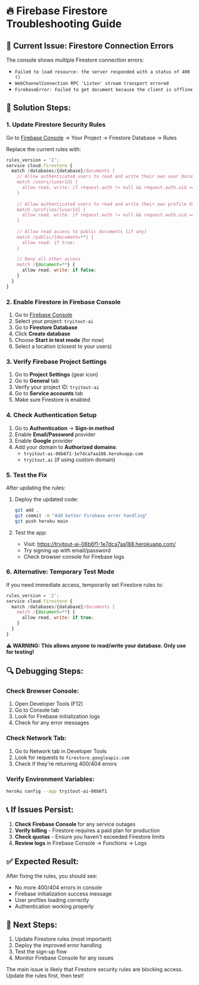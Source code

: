 # 🔥 Firebase Firestore Troubleshooting Guide

## 🚨 **Current Issue: Firestore Connection Errors**

The console shows multiple Firestore connection errors:
- `Failed to load resource: the server responded with a status of 400 ()`
- `WebChannelConnection RPC 'Listen' stream transport errored`
- `FirebaseError: Failed to get document because the client is offline`

## 🔧 **Solution Steps:**

### 1. **Update Firestore Security Rules**

Go to [Firebase Console](https://console.firebase.google.com/) → Your Project → Firestore Database → Rules

Replace the current rules with:

```javascript
rules_version = '2';
service cloud.firestore {
  match /databases/{database}/documents {
    // Allow authenticated users to read and write their own user document
    match /users/{userId} {
      allow read, write: if request.auth != null && request.auth.uid == userId;
    }
    
    // Allow authenticated users to read and write their own profile data
    match /profiles/{userId} {
      allow read, write: if request.auth != null && request.auth.uid == userId;
    }
    
    // Allow read access to public documents (if any)
    match /public/{document=**} {
      allow read: if true;
    }
    
    // Deny all other access
    match /{document=**} {
      allow read, write: if false;
    }
  }
}
```

### 2. **Enable Firestore in Firebase Console**

1. Go to [Firebase Console](https://console.firebase.google.com/)
2. Select your project: `tryitout-ai`
3. Go to **Firestore Database**
4. Click **Create database**
5. Choose **Start in test mode** (for now)
6. Select a location (closest to your users)

### 3. **Verify Firebase Project Settings**

1. Go to **Project Settings** (gear icon)
2. Go to **General** tab
3. Verify your project ID: `tryitout-ai`
4. Go to **Service accounts** tab
5. Make sure Firestore is enabled

### 4. **Check Authentication Setup**

1. Go to **Authentication** → **Sign-in method**
2. Enable **Email/Password** provider
3. Enable **Google** provider
4. Add your domain to **Authorized domains**:
   - `tryitout-ai-06b6f1-1e7dca7aa188.herokuapp.com`
   - `tryitout.ai` (if using custom domain)

### 5. **Test the Fix**

After updating the rules:

1. Deploy the updated code:
   ```bash
   git add .
   git commit -m "Add better Firebase error handling"
   git push heroku main
   ```

2. Test the app:
   - Visit: https://tryitout-ai-06b6f1-1e7dca7aa188.herokuapp.com/
   - Try signing up with email/password
   - Check browser console for Firebase logs

### 6. **Alternative: Temporary Test Mode**

If you need immediate access, temporarily set Firestore rules to:

```javascript
rules_version = '2';
service cloud.firestore {
  match /databases/{database}/documents {
    match /{document=**} {
      allow read, write: if true;
    }
  }
}
```

**⚠️ WARNING: This allows anyone to read/write your database. Only use for testing!**

## 🔍 **Debugging Steps:**

### Check Browser Console:
1. Open Developer Tools (F12)
2. Go to Console tab
3. Look for Firebase initialization logs
4. Check for any error messages

### Check Network Tab:
1. Go to Network tab in Developer Tools
2. Look for requests to `firestore.googleapis.com`
3. Check if they're returning 400/404 errors

### Verify Environment Variables:
```bash
heroku config --app tryitout-ai-06b6f1
```

## 📞 **If Issues Persist:**

1. **Check Firebase Console** for any service outages
2. **Verify billing** - Firestore requires a paid plan for production
3. **Check quotas** - Ensure you haven't exceeded Firestore limits
4. **Review logs** in Firebase Console → Functions → Logs

## ✅ **Expected Result:**

After fixing the rules, you should see:
- No more 400/404 errors in console
- Firebase initialization success message
- User profiles loading correctly
- Authentication working properly

## 🚀 **Next Steps:**

1. Update Firestore rules (most important)
2. Deploy the improved error handling
3. Test the sign-up flow
4. Monitor Firebase Console for any issues

The main issue is likely that Firestore security rules are blocking access. Update the rules first, then test!
